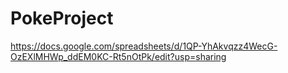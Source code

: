 # PokeProject

https://docs.google.com/spreadsheets/d/1QP-YhAkvqzz4WecG-OzEXlMHWp_ddEM0KC-Rt5nOtPk/edit?usp=sharing
